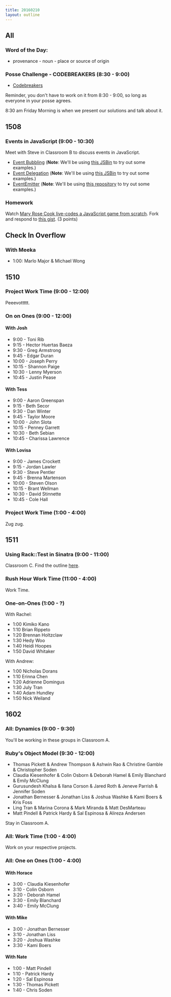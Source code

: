 ```yaml
---
title: 20160210
layout: outline
---
```


## All

### Word of the Day:

* provenance - noun - place or source of origin

### Posse Challenge - CODEBREAKERS (8:30 - 9:00)

* [Codebreakers](https://gist.github.com/mikedao/b855ac8a2ca21a00662f)

Reminder, you don't have to work on it from 8:30 - 9:00, so long as everyone
in your posse agrees.

8:30 am Friday Morning is when we present our solutions and talk about it.


## 1508

### Events in JavaScript (9:00 - 10:30)

Meet with Steve in Classroom B to discuss events in JavaScript.

- [Event Bubbling](https://github.com/mdn/advanced-js-fundamentals-ck/blob/gh-pages/tutorials/04-events/02-event-bubbling.md) (**Note**: We'll be using [this JSBin](http://jsbin.com/hogoye/edit?js,console,output "JS Bin - Collaborative JavaScript Debugging") to try out some examples.)
- [Event Delegation](https://github.com/mdn/advanced-js-fundamentals-ck/blob/gh-pages/tutorials/04-events/05-event-delegation.md) (**Note**: We'll be using [this JSBin](http://jsbin.com/yavimu/edit?js,console,output) to try out some examples.)
- [EventEmitter](https://github.com/turingschool/lesson_plans/blob/master/ruby_04-apis_and_scalability/event_emitter.md) (**Note**: We'll be using [this repository](https://github.com/turingschool-examples/tetris) to try out some examples.)

### Homework

Watch [Mary Rose Cook live-codes a JavaScript game from scratch][mrc]. Fork and respond to [this gist][mrcq]. (3 points)

[mrc]: https://vimeo.com/105955605
[mrcq]: https://gist.github.com/stevekinney/353182d7cd10fb4a5b27


## Check In Overflow

### With Meeka

* 1:00: Marlo Major & Michael Wong

## 1510

### Project Work Time (9:00 - 12:00)

Peeevottttt.

### On on Ones (9:00 - 12:00)

#### With Josh

* 9:00 - Toni Rib
* 9:15 - Hector Huertas Baeza
* 9:30 - Greg Armstrong
* 9:45 - Edgar Duran
* 10:00 - Joseph Perry
* 10:15 - Shannon Paige
* 10:30 - Lenny Myerson
* 10:45 - Justin Pease

#### With Tess

* 9:00 - Aaron Greenspan
* 9:15 - Beth Secor
* 9:30 - Dan Winter
* 9:45 - Taylor Moore
* 10:00 - John Slota
* 10:15 - Penney Garrett
* 10:30 - Beth Sebian
* 10:45 - Charissa Lawrence

#### With Lovisa

* 9:00 - James Crockett
* 9:15 - Jordan Lawler
* 9:30 - Steve Pentler
* 9:45 - Brenna Martenson
* 10:00 - Steven Olson
* 10:15 - Brant Wellman
* 10:30 - David Stinnette
* 10:45 - Cole Hall

### Project Work Time (1:00 - 4:00)

Zug zug.


## 1511

### Using Rack::Test in Sinatra (9:00 - 11:00)

Classroom C. Find the outline [here](https://github.com/turingschool/lesson_plans/blob/master/ruby_02-web_applications_with_ruby/rack_test_in_sinatra.markdown). 

### Rush Hour Work Time (11:00 - 4:00)

Work Time.

### One-on-Ones (1:00 - ?)

With Rachel:

* 1:00 Kimiko Kano
* 1:10 Brian Rippeto
* 1:20 Brennan Holtzclaw
* 1:30 Hedy Woo
* 1:40 Heidi Hoopes
* 1:50 David Whitaker

With Andrew: 

* 1:00 Nicholas Dorans
* 1:10 Erinna Chen
* 1:20 Adrienne Domingus
* 1:30 July Tran
* 1:40 Adam Hundley
* 1:50 Nick Weiland

## 1602

### All: Dynamics (9:00 - 9:30)

You'll be working in these groups in Classroom A.


### Ruby's Object Model (9:30 - 12:00)

* Thomas Pickett & Andrew Thompson & Ashwin Rao & Christine Gamble & Christopher Soden
* Claudia Kiesenhofer & Colin Osborn & Deborah Hamel & Emily Blanchard & Emily McClung
* Gurusundesh Khalsa & Ilana Corson & Jared Roth & Jeneve Parrish & Jennifer Soden
* Jonathan Bernesser & Jonathan Liss & Joshua Washke & Kami Boers & Kris Foss
* Ling Tran & Marina Corona & Mark Miranda & Matt DesMarteau
* Matt Pindell & Patrick Hardy & Sal Espinosa & Alireza Andersen

Stay in Classroom A.

### All: Work Time (1:00 - 4:00)

Work on your respective projects.

### All: One on Ones (1:00 - 4:00)

#### With Horace
* 3:00 - Claudia Kiesenhofer
* 3:10 - Colin Osborn
* 3:20 - Deborah Hamel
* 3:30 - Emily Blanchard
* 3:40 - Emily McClung

#### With Mike
* 3:00 - Jonathan Bernesser
* 3:10 - Jonathan Liss
* 3:20 - Joshua Washke
* 3:30 - Kami Boers

#### With Nate
* 1:00 - Matt Pindell
* 1:10 - Patrick Hardy
* 1:20 - Sal Espinosa
* 1:30 - Thomas Pickett
* 1:40 - Chris Soden

